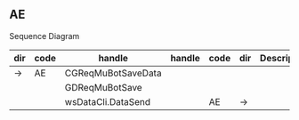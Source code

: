 ## AE

Sequence Diagram

| dir | code | handle             | handle | code | dir | Description |
| --- | ---- | ------------------ | ------ | ---- | --- | ----------- |
| ->  | AE   | CGReqMuBotSaveData |        |      |     |             |
|     |      | GDReqMuBotSave     |        |      |     |             |
|     |      | wsDataCli.DataSend |        | AE   | ->  |             |
